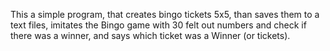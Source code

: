 This a simple program, that creates bingo tickets 5x5, than saves them to a text files, imitates the Bingo game with 30 felt out numbers and check if there was a winner, and says which ticket was a Winner (or tickets).
